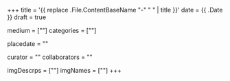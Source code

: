+++
title = '{{ replace .File.ContentBaseName "-" " " | title }}'
date = {{ .Date }}
draft = true

medium = [""]
categories = [""]

placedate = ""

curator = ""
collaborators = ""


imgDescrps = [""]
imgNames = [""]
+++

